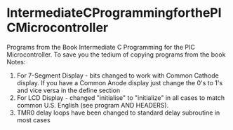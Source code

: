 # IntermediateCProgrammingforthePICMicrocontroller
Programs from the Book Intermediate C Programming for the PIC Microcontroller.
To save you the tedium of copying programs from the book
Notes:
1) For 7-Segment Display - bits changed to work with Common Cathode display. If you have a Common Anode display just change the 0's to 1's and vice versa in the define section
2) For LCD Display - changed "initialise" to "initialize" in all cases to match common U.S. English (see program AND HEADERS).
3) TMR0 delay loops have been changed to standard delay subroutine in most cases
